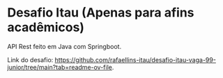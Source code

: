 # Desafio Itau (Apenas para afins acadêmicos)

API Rest feito em Java com Springboot.

Link do desafio: https://github.com/rafaellins-itau/desafio-itau-vaga-99-junior/tree/main?tab=readme-ov-file.
